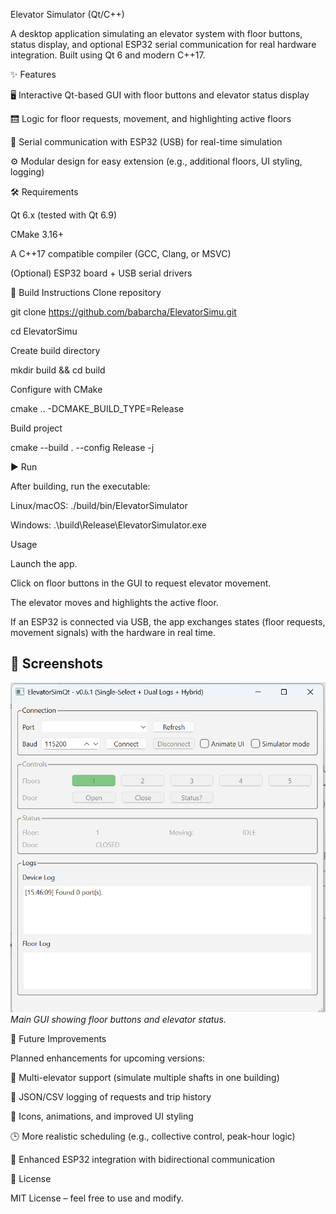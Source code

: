 Elevator Simulator (Qt/C++)

A desktop application simulating an elevator system with floor buttons, status display, and optional ESP32 serial communication for real hardware integration.
Built using Qt 6 and modern C++17.

✨ Features

🖥️ Interactive Qt-based GUI with floor buttons and elevator status display

🛗 Logic for floor requests, movement, and highlighting active floors

🔌 Serial communication with ESP32 (USB) for real-time simulation

⚙️ Modular design for easy extension (e.g., additional floors, UI styling, logging)

🛠️ Requirements

Qt 6.x (tested with Qt 6.9)

CMake 3.16+

A C++17 compatible compiler (GCC, Clang, or MSVC)

(Optional) ESP32 board + USB serial drivers

🚀 Build Instructions
Clone repository

git clone https://github.com/babarcha/ElevatorSimu.git

cd ElevatorSimu

Create build directory

mkdir build && cd build

Configure with CMake

cmake .. -DCMAKE_BUILD_TYPE=Release

Build project

cmake --build . --config Release -j

▶️ Run

After building, run the executable:

Linux/macOS:
./build/bin/ElevatorSimulator

Windows:
.\build\Release\ElevatorSimulator.exe

Usage

Launch the app.

Click on floor buttons in the GUI to request elevator movement.

The elevator moves and highlights the active floor.

If an ESP32 is connected via USB, the app exchanges states (floor requests, movement signals) with the hardware in real time.


## 📸 Screenshots

![Elevator App Screenshot](assets/ElevatorAppScreenShot.PNG)
*Main GUI showing floor buttons and elevator status.*

📌 Future Improvements

Planned enhancements for upcoming versions:

🔄 Multi-elevator support (simulate multiple shafts in one building)

📝 JSON/CSV logging of requests and trip history

🎨 Icons, animations, and improved UI styling

🕒 More realistic scheduling (e.g., collective control, peak-hour logic)

📶 Enhanced ESP32 integration with bidirectional communication

📄 License

MIT License – feel free to use and modify.
